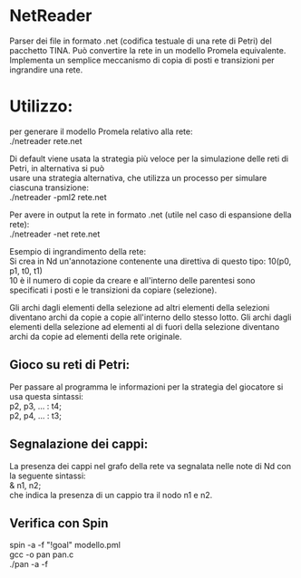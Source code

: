 # NetReader

Parser dei file in formato .net (codifica testuale di una rete di Petri) del pacchetto TINA.
Può convertire la rete in un modello Promela equivalente.
Implementa un semplice meccanismo di copia di posti e transizioni per ingrandire una rete.

# Utilizzo: 
per generare il modello Promela relativo alla rete:   
./netreader rete.net  

Di default viene usata la strategia più veloce per la simulazione delle reti di Petri, in alternativa si può     
usare una strategia alternativa, che utilizza un processo per simulare ciascuna transizione:   
./netreader -pml2 rete.net     

Per avere in output la rete in formato .net (utile nel caso di espansione della rete):   
./netreader -net rete.net   

Esempio di ingrandimento della rete:   
Si crea in Nd un'annotazione contenente una direttiva di questo tipo: 10(p0, p1, t0, t1)     
10 è il numero di copie da creare e all'interno delle parentesi sono specificati i posti e le transizioni da copiare (selezione).  

Gli archi dagli elementi della selezione ad altri elementi della selezioni diventano archi da copie a copie all'interno dello stesso lotto.
Gli archi dagli elementi della selezione ad elementi al di fuori della selezione diventano archi da copie ad elementi della rete originale.   

## Gioco su reti di Petri:  

Per passare al programma le informazioni per la strategia del giocatore si usa questa sintassi:   
p2, p3, ... : t4;   
p2, p4, ... : t3;   

## Segnalazione dei cappi:   
La presenza dei cappi nel grafo della rete va segnalata nelle note di Nd con la seguente sintassi:   
& n1, n2;   
che indica la presenza di un cappio tra il nodo n1 e n2.   

## Verifica con Spin   
spin -a -f "!goal" modello.pml   
gcc -o pan pan.c   
./pan -a -f   


